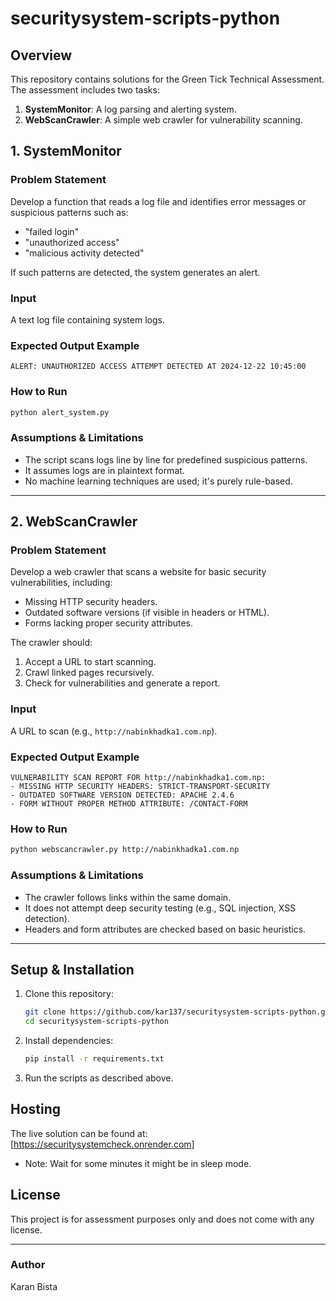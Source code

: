 # securitysystem-scripts-python

## Overview
This repository contains solutions for the Green Tick Technical Assessment. The assessment includes two tasks:
1. **SystemMonitor**: A log parsing and alerting system.
2. **WebScanCrawler**: A simple web crawler for vulnerability scanning.

## 1. SystemMonitor
### Problem Statement
Develop a function that reads a log file and identifies error messages or suspicious patterns such as:
- "failed login"
- "unauthorized access"
- "malicious activity detected"

If such patterns are detected, the system generates an alert.

### Input
A text log file containing system logs.

### Expected Output Example
```
ALERT: UNAUTHORIZED ACCESS ATTEMPT DETECTED AT 2024-12-22 10:45:00
```

### How to Run
```bash
python alert_system.py
```

### Assumptions & Limitations
- The script scans logs line by line for predefined suspicious patterns.
- It assumes logs are in plaintext format.
- No machine learning techniques are used; it's purely rule-based.

---

## 2. WebScanCrawler
### Problem Statement
Develop a web crawler that scans a website for basic security vulnerabilities, including:
- Missing HTTP security headers.
- Outdated software versions (if visible in headers or HTML).
- Forms lacking proper security attributes.

The crawler should:
1. Accept a URL to start scanning.
2. Crawl linked pages recursively.
3. Check for vulnerabilities and generate a report.

### Input
A URL to scan (e.g., `http://nabinkhadka1.com.np`).

### Expected Output Example
```
VULNERABILITY SCAN REPORT FOR http://nabinkhadka1.com.np:
- MISSING HTTP SECURITY HEADERS: STRICT-TRANSPORT-SECURITY
- OUTDATED SOFTWARE VERSION DETECTED: APACHE 2.4.6
- FORM WITHOUT PROPER METHOD ATTRIBUTE: /CONTACT-FORM
```

### How to Run
```bash
python webscancrawler.py http://nabinkhadka1.com.np
```

### Assumptions & Limitations
- The crawler follows links within the same domain.
- It does not attempt deep security testing (e.g., SQL injection, XSS detection).
- Headers and form attributes are checked based on basic heuristics.

---

## Setup & Installation
1. Clone this repository:
   ```bash
   git clone https://github.com/kar137/securitysystem-scripts-python.git
   cd securitysystem-scripts-python
   ```
2. Install dependencies:
   ```bash
   pip install -r requirements.txt
   ```
3. Run the scripts as described above.

## Hosting
The live solution can be found at: [https://securitysystemcheck.onrender.com]
- Note: Wait for some minutes it might be in sleep mode.

## License
This project is for assessment purposes only and does not come with any license.

---

### Author
Karan Bista
